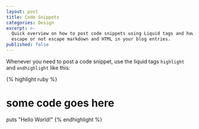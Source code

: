 ```yaml
---
layout: post
title: Code Snippets
categories: Design
excerpt: >-
  Quick overview on how to post code snippets using Liquid tags and how to
  escape or not escape markdown and HTML in your blog entries.
published: false
---
```


Whenever you need to post a code snippet, use the liquid tags `highlight` and `endhighlight` like this:

{% highlight ruby %}
# some code goes here
puts "Hello World!"
{% endhighlight %}
